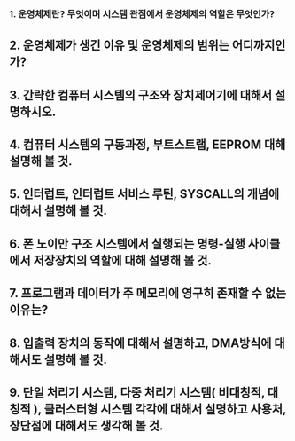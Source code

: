 
### 1. 운영체제란? 무엇이며 시스템 관점에서 운영체제의 역할은 무엇인가? 

## 2. 운영체제가 생긴 이유 및 운영체제의 범위는 어디까지인가?

## 3. 간략한 컴퓨터 시스템의 구조와 장치제어기에 대해서 설명하시오.

## 4. 컴퓨터 시스템의 구동과정, 부트스트랩, EEPROM 대해 설명해 볼 것. 

## 5. 인터럽트, 인터럽트 서비스 루틴, SYSCALL의 개념에 대해서 설명해 볼 것. 

## 6. 폰 노이만 구조 시스템에서 실행되는 명령-실행 사이클에서 저장장치의 역할에 대해 설명해 볼 것. 

## 7. 프로그램과 데이터가 주 메모리에 영구히 존재할 수 없는 이유는?

## 8. 입출력 장치의 동작에 대해서 설명하고, DMA방식에 대해서도 설명해 볼 것. 

## 9. 단일 처리기 시스템, 다중 처리기 시스템( 비대칭적, 대칭적 ), 클러스터형 시스템 각각에 대해서 설명하고 사용처, 장단점에 대해서도 생각해 볼 것. 
